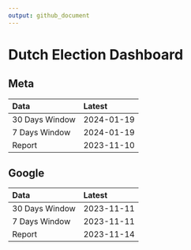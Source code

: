 ```yaml
---
output: github_document
---
```


# Dutch Election Dashboard



## Meta


|Data           |Latest     |
|:--------------|:----------|
|30 Days Window |2024-01-19 |
|7 Days Window  |2024-01-19 |
|Report         |2023-11-10 |

## Google


|Data           |Latest     |
|:--------------|:----------|
|30 Days Window |2023-11-11 |
|7 Days Window  |2023-11-11 |
|Report         |2023-11-14 |
